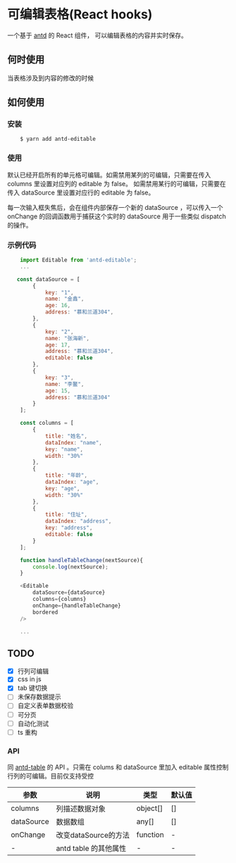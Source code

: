 # 可编辑表格(React hooks)

一个基于 [antd](https://ant.design/index-cn) 的 React 组件， 可以编辑表格的内容并实时保存。


## 何时使用

当表格涉及到内容的修改的时候

## 如何使用

### 安装

```
    $ yarn add antd-editable
```

### 使用

默认已经开启所有的单元格可编辑。如需禁用某列的可编辑，只需要在传入 columns 里设置对应列的 editable 为 false。 如需禁用某行的可编辑，只需要在传入 dataSource 里设置对应行的 editable 为 false。

每一次输入框失焦后，会在组件内部保存一个新的 dataSource ，可以传入一个 onChange 的回调函数用于捕获这个实时的 dataSource 用于一些类似 dispatch 的操作。

### 示例代码

```js
    import Editable from 'antd-editable';
    ...

   const dataSource = [
        {
            key: "1",
            name: "金鑫",
            age: 16,
            address: "慕和兰道304",
        },
        {
            key: "2",
            name: "张海新",
            age: 17,
            address: "慕和兰道304",
            editable: false
        },
        {
            key: "3",
            name: "李鳌",
            age: 15,
            address: "慕和兰道304"
        }
    ];

    const columns = [
        {
            title: "姓名",
            dataIndex: "name",
            key: "name",
            width: "30%"
        },
        {
            title: "年龄",
            dataIndex: "age",
            key: "age",
            width: "30%"
        },
        {
            title: "住址",
            dataIndex: "address",
            key: "address",
            editable: false
        }
    ];

    function handleTableChange(nextSource){
        console.log(nextSource);
    }

    <Editable
        dataSource={dataSource}
        columns={columns}
        onChange={handleTableChange}
        bordered
    />

    ...
```

## TODO

- [x] 行列可编辑
- [x] css in js
- [x] tab 键切换
- [ ] 未保存数据提示
- [ ] 自定义表单数据校验
- [ ] 可分页
- [ ] 自动化测试
- [ ] ts 重构

### API

同 [antd-table](https://ant.design/components/table-cn/) 的 API 。只需在 colums 和 dataSource 里加入 editable 属性控制行列的可编辑。目前仅支持受控

<table>
    <thead>
        <tr>
            <th>
                参数
            </th>
            <th>
                说明
            </th>
            <th>
                类型
            </th>
            <th>
                默认值
            </th>                                    
        </tr>
    </thead>
    <tbody>
          <tr>
            <td>
                columns
            </td>
            <td>
                列描述数据对象
            </td> 
            <td>
                object[]
            </td>  
            <td>
                []
            </td>                 
        </tr>    
          <tr>
            <td>
                dataSource
            </td>
            <td>
                数据数组
            </td> 
            <td>
                any[]
            </td>  
            <td>
                []
            </td>                 
        </tr>    
         <tr>
            <td>
                onChange
            </td>
            <td>
                改变dataSource的方法
            </td> 
            <td>
                function
            </td>  
            <td>
                -
            </td>                 
        </tr>   
        <tr>
            <td>
                -
            </td>
            <td>
                antd table 的其他属性
            </td>  
            <td>
                -
            </td>     
            <td>
                -
            </td>            
        </tr>
    </tbody>
</table>
